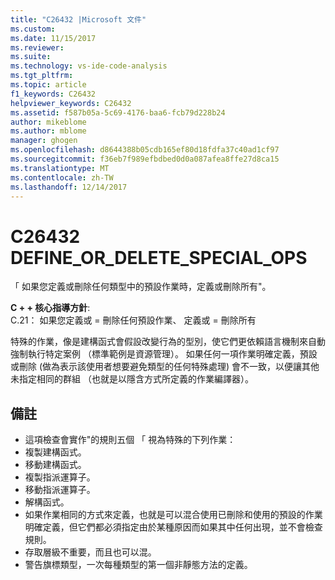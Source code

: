 ```yaml
---
title: "C26432 |Microsoft 文件"
ms.custom: 
ms.date: 11/15/2017
ms.reviewer: 
ms.suite: 
ms.technology: vs-ide-code-analysis
ms.tgt_pltfrm: 
ms.topic: article
f1_keywords: C26432
helpviewer_keywords: C26432
ms.assetid: f587b05a-5c69-4176-baa6-fcb79d228b24
author: mikeblome
ms.author: mblome
manager: ghogen
ms.openlocfilehash: d8644388b05cdb165ef80d18fdfa37c40ad1cf97
ms.sourcegitcommit: f36eb7f989efbdbed0d0a087afea8ffe27d8ca15
ms.translationtype: MT
ms.contentlocale: zh-TW
ms.lasthandoff: 12/14/2017
---
```

# <a name="c26432-defineordeletespecialops"></a>C26432 DEFINE_OR_DELETE_SPECIAL_OPS
「 如果您定義或刪除任何類型中的預設作業時，定義或刪除所有"。

**C + + 核心指導方針**:   
C.21： 如果您定義或 = 刪除任何預設作業、 定義或 = 刪除所有

特殊的作業，像是建構函式會假設改變行為的型別，使它們更依賴語言機制來自動強制執行特定案例 （標準範例是資源管理）。 如果任何一項作業明確定義，預設或刪除 (做為表示該使用者想要避免類型的任何特殊處理) 會不一致，以便讓其他未指定相同的群組 （也就是以隱含方式所定義的作業編譯器）。 

## <a name="remarks"></a>備註    
 -  這項檢查會實作"的規則五個 「 視為特殊的下列作業：
-  複製建構函式。
-  移動建構函式。
-  複製指派運算子。
-  移動指派運算子。
-  解構函式。
-  如果作業相同的方式來定義，也就是可以混合使用已刪除和使用的預設的作業明確定義，但它們都必須指定由於某種原因而如果其中任何出現，並不會檢查規則。
-  存取層級不重要，而且也可以混。
-  警告旗標類型，一次每種類型的第一個非靜態方法的定義。
